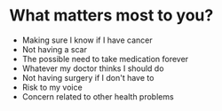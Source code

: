 # What matters most to you?

* Making sure I know if I have cancer
* Not having a scar
* The possible need to take medication forever
* Whatever my doctor thinks I should do
* Not having surgery if I don't have to
* Risk to my voice
* Concern related to other health problems
